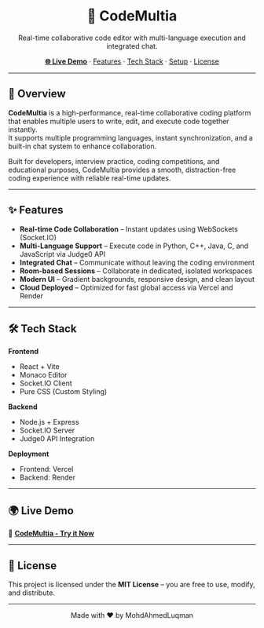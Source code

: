 <h1 align="center">🚀 CodeMultia</h1>
<p align="center">
Real-time collaborative code editor with multi-language execution and integrated chat.
</p>

<p align="center">
<a href="https://codemultia.vercel.app"><strong>🌐 Live Demo</strong></a> · 
<a href="#-features">Features</a> · 
<a href="#-tech-stack">Tech Stack</a> · 
<a href="#-setup--installation">Setup</a> · 
<a href="#-license">License</a>
</p>

---

## 📌 Overview

**CodeMultia** is a high-performance, real-time collaborative coding platform that enables multiple users to write, edit, and execute code together instantly.  
It supports multiple programming languages, instant synchronization, and a built-in chat system to enhance collaboration.

Built for developers, interview practice, coding competitions, and educational purposes, CodeMultia provides a smooth, distraction-free coding experience with reliable real-time updates.

---

## ✨ Features

- **Real-time Code Collaboration** – Instant updates using WebSockets (Socket.IO)
- **Multi-Language Support** – Execute code in Python, C++, Java, C, and JavaScript via Judge0 API
- **Integrated Chat** – Communicate without leaving the coding environment
- **Room-based Sessions** – Collaborate in dedicated, isolated workspaces
- **Modern UI** – Gradient backgrounds, responsive design, and clean layout
- **Cloud Deployed** – Optimized for fast global access via Vercel and Render

---

## 🛠 Tech Stack

**Frontend**
- React + Vite
- Monaco Editor
- Socket.IO Client
- Pure CSS (Custom Styling)

**Backend**
- Node.js + Express
- Socket.IO Server
- Judge0 API Integration

**Deployment**
- Frontend: Vercel
- Backend: Render

---

## 🌍 Live Demo

🔗 **[CodeMultia - Try it Now](https://codemultia.vercel.app)**

---

## 📄 License

This project is licensed under the **MIT License** – you are free to use, modify, and distribute.

---

<p align="center">Made with ❤️ by MohdAhmedLuqman</p>
